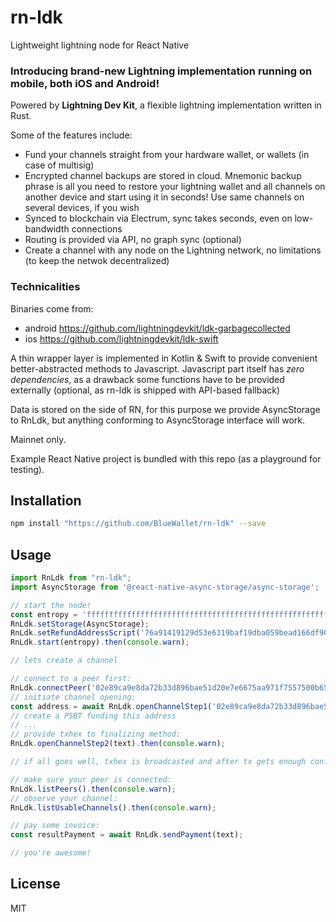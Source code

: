 # rn-ldk

Lightweight lightning node for React Native

### Introducing brand-new Lightning implementation running on mobile, both iOS and Android!

Powered by **Lightning Dev Kit**, a flexible lightning implementation written in Rust.

Some of the features include:

* Fund your channels straight from your hardware wallet, or wallets (in case of multisig)
* Encrypted channel backups are stored in cloud. Mnemonic backup phrase is all you need to restore your lightning wallet and all channels on another device and start using it in seconds! Use same channels on several devices, if you wish
* Synced to blockchain via Electrum, sync takes seconds, even on low-bandwidth connections
* Routing is provided via API, no graph sync (optional)
* Create a channel with any node on the Lightning network, no limitations (to keep the netwok decentralized)

### Technicalities

Binaries come from:

* android https://github.com/lightningdevkit/ldk-garbagecollected
* ios https://github.com/lightningdevkit/ldk-swift

A thin wrapper layer is implemented in Kotlin & Swift to provide convenient better-abstracted methods to Javascript.
Javascript part itself has *zero dependencies*, as a drawback some functions have to be provided externally (optional,
as rn-ldk is shipped with API-based fallback)

Data is stored on the side of RN, for this purpose we provide AsyncStorage to RnLdk, but anything conforming
to AsyncStorage interface will work.

Mainnet only.

Example React Native project is bundled with this repo (as a playground for testing).

## Installation

```sh
npm install "https://github.com/BlueWallet/rn-ldk" --save
```

## Usage

```js
import RnLdk from "rn-ldk";
import AsyncStorage from '@react-native-async-storage/async-storage';

// start the node!
const entropy = 'ffffffffffffffffffffffffffffffffffffffffffffffffffffffffffffffff'; // change that
RnLdk.setStorage(AsyncStorage);
RnLdk.setRefundAddressScript('76a91419129d53e6319baf19dba059bead166df90ab8f588ac'); // 13HaCAB4jf7FYSZexJxoczyDDnutzZigjS
RnLdk.start(entropy).then(console.warn);

// lets create a channel

// connect to a peer first:
RnLdk.connectPeer('02e89ca9e8da72b33d896bae51d20e7e6675aa971f7557500b6591b15429e717f1', '165.227.95.104', 9735).then(console.warn); // lnd1.bluewallet.io
// initiate channel opening:
const address = await RnLdk.openChannelStep1('02e89ca9e8da72b33d896bae51d20e7e6675aa971f7557500b6591b15429e717f1', 100000);
// create a PSBT funding this address
// ...
// provide txhex to finalizing method:
RnLdk.openChannelStep2(text).then(console.warn);

// if all goes well, txhex is broadcasted and after tx gets enough confirmations channel will be usable!

// make sure your peer is connected:
RnLdk.listPeers().then(console.warn);
// observe your channel:
RnLdk.listUsableChannels().then(console.warn);

// pay some invoice:
const resultPayment = await RnLdk.sendPayment(text);

// you're awesome!
```

## License

MIT
